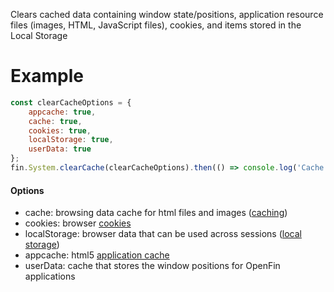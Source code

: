 Clears cached data containing window state/positions, application resource files (images, HTML, JavaScript files), cookies, and items stored in the Local Storage
# Example
```js
const clearCacheOptions = {
    appcache: true,
    cache: true,
    cookies: true,
    localStorage: true,
    userData: true
};
fin.System.clearCache(clearCacheOptions).then(() => console.log('Cache cleared')).catch(err => console.log(err));
```
#### Options

* cache: browsing data cache for html files and images ([caching](https://developer.mozilla.org/en-US/docs/Web/HTTP/Caching))
* cookies: browser [cookies](https://developer.mozilla.org/en-US/docs/Web/HTTP/Cookies)
* localStorage: browser data that can be used across sessions ([local storage](https://developer.mozilla.org/en-US/docs/Web/API/Window/localStorage))
* appcache: html5 [application cache](https://developer.mozilla.org/en-US/docs/Web/HTML/Using_the_application_cache)
* userData: cache that stores the window positions for OpenFin applications
